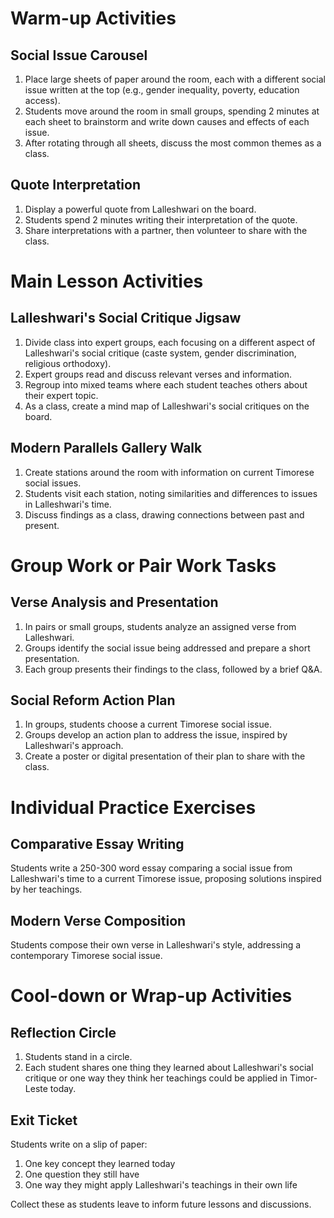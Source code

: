 # Warm-up Activities

## Social Issue Carousel
1. Place large sheets of paper around the room, each with a different social issue written at the top (e.g., gender inequality, poverty, education access).
2. Students move around the room in small groups, spending 2 minutes at each sheet to brainstorm and write down causes and effects of each issue.
3. After rotating through all sheets, discuss the most common themes as a class.

## Quote Interpretation
1. Display a powerful quote from Lalleshwari on the board.
2. Students spend 2 minutes writing their interpretation of the quote.
3. Share interpretations with a partner, then volunteer to share with the class.

# Main Lesson Activities

## Lalleshwari's Social Critique Jigsaw
1. Divide class into expert groups, each focusing on a different aspect of Lalleshwari's social critique (caste system, gender discrimination, religious orthodoxy).
2. Expert groups read and discuss relevant verses and information.
3. Regroup into mixed teams where each student teaches others about their expert topic.
4. As a class, create a mind map of Lalleshwari's social critiques on the board.

## Modern Parallels Gallery Walk
1. Create stations around the room with information on current Timorese social issues.
2. Students visit each station, noting similarities and differences to issues in Lalleshwari's time.
3. Discuss findings as a class, drawing connections between past and present.

# Group Work or Pair Work Tasks

## Verse Analysis and Presentation
1. In pairs or small groups, students analyze an assigned verse from Lalleshwari.
2. Groups identify the social issue being addressed and prepare a short presentation.
3. Each group presents their findings to the class, followed by a brief Q&A.

## Social Reform Action Plan
1. In groups, students choose a current Timorese social issue.
2. Groups develop an action plan to address the issue, inspired by Lalleshwari's approach.
3. Create a poster or digital presentation of their plan to share with the class.

# Individual Practice Exercises

## Comparative Essay Writing
Students write a 250-300 word essay comparing a social issue from Lalleshwari's time to a current Timorese issue, proposing solutions inspired by her teachings.

## Modern Verse Composition
Students compose their own verse in Lalleshwari's style, addressing a contemporary Timorese social issue.

# Cool-down or Wrap-up Activities

## Reflection Circle
1. Students stand in a circle.
2. Each student shares one thing they learned about Lalleshwari's social critique or one way they think her teachings could be applied in Timor-Leste today.

## Exit Ticket
Students write on a slip of paper:
1. One key concept they learned today
2. One question they still have
3. One way they might apply Lalleshwari's teachings in their own life

Collect these as students leave to inform future lessons and discussions.